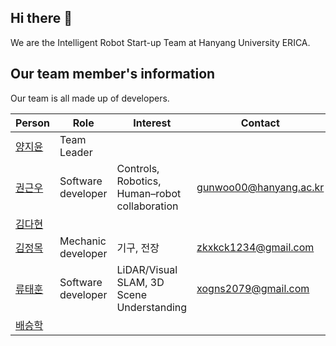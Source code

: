 ## Hi there 👋

We are the Intelligent Robot Start-up Team at Hanyang University ERICA.

## Our team member's information
Our team is all made up of developers.

|Person|Role|Interest|Contact|
|---|---|---|---|
[양지윤](https://github.com/jiyun2206)|Team Leader|||
[권근우](https://github.com/kwongeunwoo)|Software developer|Controls, Robotics, Human–robot collaboration|gunwoo00@hanyang.ac.kr|
[김다현](https://github.com/Dadaah)||||
[김정목](https://github.com/K2mjeongmok)|Mechanic developer|기구, 전장|zkxkck1234@gmail.com|
[류태훈](https://github.com/taehun-ryu)|Software developer|LiDAR/Visual SLAM, 3D Scene Understanding|xogns2079@gmail.com|
[배승학](https://github.com/crane1227)||||

